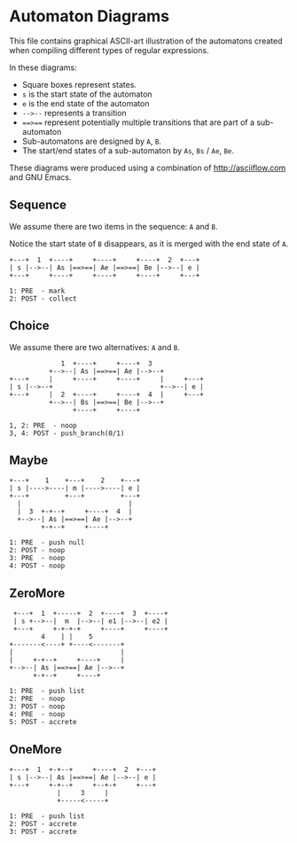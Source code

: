 # Automaton Diagrams

This file contains graphical ASCII-art illustration of the automatons
created when compiling different types of regular expressions.

In these diagrams:

- Square boxes represent states.
- `s` is the start state of the automaton
- `e` is the end state of the automaton
- `-->--` represents a transition
- `==>==` represent potentially multiple transitions that are part of a sub-automaton
- Sub-automatons are designed by `A`, `B`.
- The start/end states of a sub-automaton by `As`, `Bs` / `Ae`, `Be`.

These diagrams were produced using a combination of http://asciiflow.com and GNU Emacs.

## Sequence

We assume there are two items in the sequence: `A` and `B`.

Notice the start state of `B` disappears, as it is merged with the end state of `A`.

```
+---+  1  +----+     +----+     +----+  2  +---+
| s |-->--| As |==>==| Ae |==>==| Be |-->--| e |
+---+     +----+     +----+     +----+     +---+

1: PRE  - mark
2: POST - collect 
```

## Choice

We assume there are two alternatives: `A` and `B`.

```
             1  +----+     +----+  3
          +-->--| As |==>==| Ae |-->--+
+---+     |     +----+     +----+     |     +---+
| s |-->--+                           +-->--| e |
+---+     |  2  +----+     +----+  4  |     +---+
          +-->--| Bs |==>==| Be |-->--+
                +----+     +----+
                
1, 2: PRE  - noop
3, 4: POST - push_branch(0/1)
```

## Maybe

```
+---+    1    +---+    2    +---+
| s |---->----| m |---->----| e |
+---+         +---+         +---+
  |                           |
  |  3  +-+--+     +----+  4  |
  +-->--| As |==>==| Ae |-->--+
        +-+--+     +----+
        
1: PRE  - push null
2: POST - noop
3: PRE  - noop
4: POST - noop
```

## ZeroMore

```
 +---+  1  +-----+  2  +----+  3  +----+
 | s +-->--|  m  |-->--| e1 |-->--| e2 |
 +---+     +-+-+-+     +----+     +----+
        4    | |    5
+-------<----+ +----<-------+
|                           |
|     +-+--+     +----+     |
+-->--| As |==>==| Ae |-->--+
      +-+--+     +----+
 
1: PRE  - push list
2: PRE  - noop
3: POST - noop
4: PRE  - noop
5: POST - accrete
```

## OneMore

```
+---+  1  +-+--+     +----+  2  +---+
| s |-->--| As |==>==| Ae |-->--| e |
+---+     +-+--+     +--+-+     +---+
            |     3     |
            +-----<-----+

1: PRE  - push list
2: POST - accrete
3: POST - accrete
```
